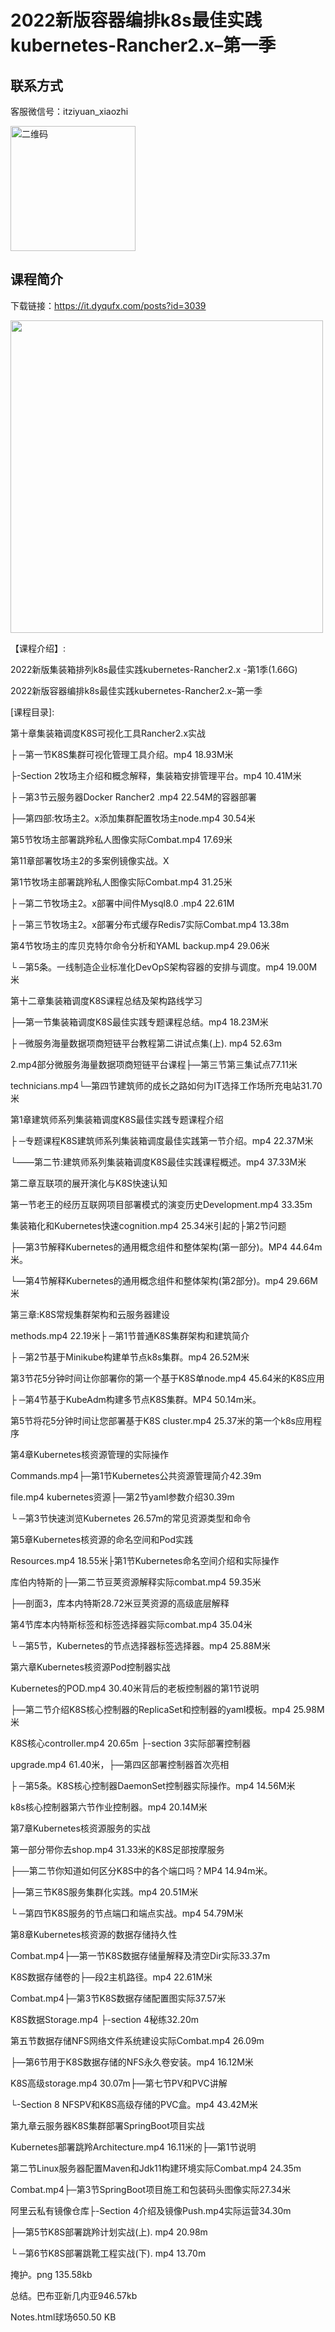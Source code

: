# 2022新版容器编排k8s最佳实践kubernetes-Rancher2.x&#8211;第一季

## 联系方式

客服微信号：itziyuan_xiaozhi

<img src="https://ziyuanyun.oss-cn-guangzhou.aliyuncs.com/common/20240614073449/666b82192834a.jpg" width="200" height="200" alt="二维码">

## 课程简介

下载链接：https://it.dyqufx.com/posts?id=3039

<img src="https://ziyuanyun.oss-cn-guangzhou.aliyuncs.com/yun/20240515184927/664493370bf07.jpg" width="500" alt="">

  【课程介绍】:

 2022新版集装箱排列k8s最佳实践kubernetes-Rancher2.x -第1季(1.66G)

 2022新版容器编排k8s最佳实践kubernetes-Rancher2.x&#8211;第一季



 [课程目录]:

 第十章集装箱调度K8S可视化工具Rancher2.x实战

 ├ ─第一节K8S集群可视化管理工具介绍。mp4 18.93M米

 ├-Section 2牧场主介绍和概念解释，集装箱安排管理平台。mp4 10.41M米

 ├ ─第3节云服务器Docker Rancher2 .mp4 22.54M的容器部署

 ├—第四部:牧场主2。x添加集群配置牧场主node.mp4 30.54米

 第5节牧场主部署跳羚私人图像实际Combat.mp4 17.69米

 第11章部署牧场主2的多案例镜像实战。X

 第1节牧场主部署跳羚私人图像实际Combat.mp4 31.25米

 ├ ─第二节牧场主2。x部署中间件Mysql8.0 .mp4 22.61M

 ├ ─第三节牧场主2。x部署分布式缓存Redis7实际Combat.mp4 13.38m

 第4节牧场主的库贝克特尔命令分析和YAML backup.mp4 29.06米

 └ ─第5条。一线制造企业标准化DevOpS架构容器的安排与调度。mp4 19.00M米

 第十二章集装箱调度K8S课程总结及架构路线学习

 ├—第一节集装箱调度K8S最佳实践专题课程总结。mp4 18.23M米

 ├ ─微服务海量数据项商短链平台教程第二讲试点集(上). mp4 52.63m

 2.mp4部分微服务海量数据项商短链平台课程├—第三节第三集试点77.11米

 technicians.mp4└─第四节建筑师的成长之路如何为IT选择工作场所充电站31.70米

 第1章建筑师系列集装箱调度K8S最佳实践专题课程介绍

 ├ ─专题课程K8S建筑师系列集装箱调度最佳实践第一节介绍。mp4 22.37M米

 └——第二节:建筑师系列集装箱调度K8S最佳实践课程概述。mp4 37.33M米

 第二章互联项的展开演化与K8S快速认知

 第一节老王的经历互联网项目部署模式的演变历史Development.mp4 33.35m

 集装箱化和Kubernetes快速cognition.mp4 25.34米引起的├第2节问题

 ├—第3节解释Kubernetes的通用概念组件和整体架构(第一部分)。MP4 44.64m米。

 └—第4节解释Kubernetes的通用概念组件和整体架构(第2部分)。mp4 29.66M米

 第三章:K8S常规集群架构和云服务器建设

 methods.mp4 22.19米├ ─第1节普通K8S集群架构和建筑简介

 ├ ─第2节基于Minikube构建单节点k8s集群。mp4 26.52M米

 第3节花5分钟时间让你部署你的第一个基于K8S单node.mp4 45.64米的K8S应用

 ├ ─第4节基于KubeAdm构建多节点K8S集群。MP4 50.14m米。

 第5节将花5分钟时间让您部署基于K8S cluster.mp4 25.37米的第一个k8s应用程序

 第4章Kubernetes核资源管理的实际操作

 Commands.mp4├─第1节Kubernetes公共资源管理简介42.39m

 file.mp4 kubernetes资源├—第2节yaml参数介绍30.39m

 └ ─第3节快速浏览Kubernetes 26.57m的常见资源类型和命令

 第5章Kubernetes核资源的命名空间和Pod实践

 Resources.mp4 18.55米├第1节Kubernetes命名空间介绍和实际操作

 库伯内特斯的├—第二节豆荚资源解释实际combat.mp4 59.35米

 ├—剖面3，库本内特斯28.72米豆荚资源的高级底层解释

 第4节库本内特斯标签和标签选择器实际combat.mp4 35.04米

 └ ─第5节，Kubernetes的节点选择器标签选择器。mp4 25.88M米

 第六章Kubernetes核资源Pod控制器实战

 Kubernetes的POD.mp4 30.40米背后的老板控制器的第1节说明

 ├—第二节介绍K8S核心控制器的ReplicaSet和控制器的yaml模板。mp4 25.98M米

 K8S核心controller.mp4 20.65m ├-section 3实际部署控制器

 upgrade.mp4 61.40米，├—第四区部署控制器首次亮相

 ├ ─第5条。K8S核心控制器DaemonSet控制器实际操作。mp4 14.56M米

 k8s核心控制器第六节作业控制器。mp4 20.14M米

 第7章Kubernetes核资源服务的实战

 第一部分带你去shop.mp4 31.33米的K8S足部按摩服务

 ├──第二节你知道如何区分K8S中的各个端口吗？MP4 14.94m米。

 ├—第三节K8S服务集群化实践。mp4 20.51M米

 └ ─第四节K8S服务的节点端口和端点实战。mp4 54.79M米

 第8章Kubernetes核资源的数据存储持久性

 Combat.mp4├—第一节K8S数据存储量解释及清空Dir实际33.37m

 K8S数据存储卷的├—段2主机路径。mp4 22.61M米

 Combat.mp4├─第3节K8S数据存储配置图实际37.57米

 K8S数据Storage.mp4 ├-section 4秘练32.20m

 第五节数据存储NFS网络文件系统建设实际Combat.mp4 26.09m

 ├—第6节用于K8S数据存储的NFS永久卷安装。mp4 16.12M米

 K8S高级storage.mp4 30.07m├—第七节PV和PVC讲解

 └-Section 8 NFSPV和K8S高级存储的PVC盒。mp4 43.42M米

 第九章云服务器K8S集群部署SpringBoot项目实战

 Kubernetes部署跳羚Architecture.mp4 16.11米的├—第1节说明

 第二节Linux服务器配置Maven和Jdk11构建环境实际Combat.mp4 24.35m

 Combat.mp4├─第3节SpringBoot项目施工和包装码头图像实际27.34米

 阿里云私有镜像仓库├-Section 4介绍及镜像Push.mp4实际运营34.30m

 ├—第5节K8S部署跳羚计划实战(上). mp4 20.98m

 └ ─第6节K8S部署跳靴工程实战(下). mp4 13.70m

 掩护。png 135.58kb

 总结。巴布亚新几内亚946.57kb

 Notes.html球场650.50 KB

  